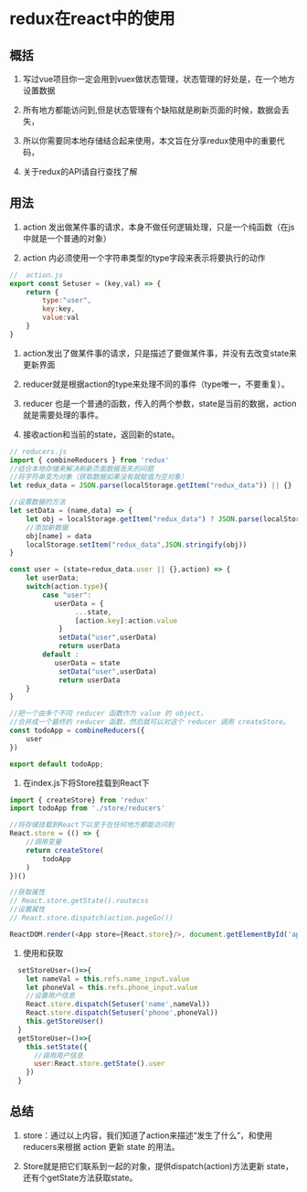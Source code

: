 # redux在react中的使用

## 概括

1. 写过vue项目你一定会用到vuex做状态管理，状态管理的好处是，在一个地方设置数据

1. 所有地方都能访问到,但是状态管理有个缺陷就是刷新页面的时候，数据会丢失，

1. 所以你需要同本地存储结合起来使用，本文旨在分享redux使用中的重要代码，

1. 关于redux的API请自行查找了解

## 用法

1. action 发出做某件事的请求，本身不做任何逻辑处理，只是一个纯函数（在js中就是一个普通的对象）

1. action 内必须使用一个字符串类型的type字段来表示将要执行的动作

```js
//  action.js 
export const Setuser = (key,val) => {
    return {
        type:"user",
        key:key,
        value:val
    }
}

```

1. action发出了做某件事的请求，只是描述了要做某件事，并没有去改变state来更新界面

1. reducer就是根据action的type来处理不同的事件（type唯一，不要重复）。

1. reducer 也是一个普通的函数，传入的两个参数，state是当前的数据，action就是需要处理的事件。

1. 接收action和当前的state，返回新的state。

```js
// reducers.js
import { combineReducers } from 'redux'
//结合本地存储来解决刷新页面数据丢失的问题
//将字符串变为对象（获取数据如果没有就赋值为空对象）
let redux_data = JSON.parse(localStorage.getItem("redux_data")) || {}

//设置数据的方法
let setData = (name,data) => {
    let obj = localStorage.getItem("redux_data") ? JSON.parse(localStorage.getItem("redux_data")) : {}
    //添加新数据
    obj[name] = data
    localStorage.setItem("redux_data",JSON.stringify(obj))
}

const user = (state=redux_data.user || {},action) => {
    let userData;
    switch(action.type){
        case "user":
           userData = {
                ...state,
                [action.key]:action.value
            }
            setData("user",userData)
            return userData
        default :
           userData = state
            setData("user",userData)
            return userData
    }
}

//把一个由多个不同 reducer 函数作为 value 的 object，
//合并成一个最终的 reducer 函数，然后就可以对这个 reducer 调用 createStore。
const todoApp = combineReducers({
    user
})  

export default todoApp;

```

1. 在index.js下将Store挂载到React下

```js
import { createStore} from 'redux'
import todoApp from './store/reducers'

//将存储挂载到React下以至于在任何地方都能访问到
React.store = (() => {
    //调用变量
    return createStore(
        todoApp
    )
})() 

//获取属性
// React.store.getState().routecss
//设置属性
// React.store.dispatch(action.pageGo())

ReactDOM.render(<App store={React.store}/>, document.getElementById('app'));

```

1. 使用和获取

```js
  setStoreUser=()=>{
    let nameVal = this.refs.name_input.value
    let phoneVal = this.refs.phone_input.value
    //设置用户信息
    React.store.dispatch(Setuser('name',nameVal))
    React.store.dispatch(Setuser('phone',phoneVal))
    this.getStoreUser()
  }
  getStoreUser=()=>{
    this.setState({ 
      //调用用户信息
      user:React.store.getState().user
    })
  }
```


## 总结

1. store：通过以上内容，我们知道了action来描述“发生了什么”，和使用reducers来根据 action 更新 state 的用法。

1. Store就是把它们联系到一起的对象，提供dispatch(action)方法更新 state，还有个getState方法获取state。